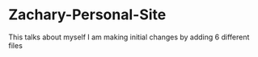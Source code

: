 # Zachary-Personal-Site
This talks about myself
I am making initial changes by adding 6 different files

